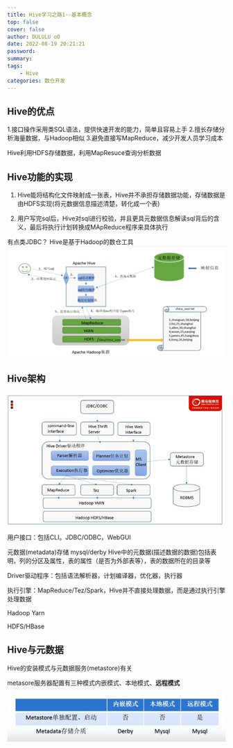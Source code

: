 ```yaml
---
title: Hive学习之路1--基本概念
top: false
cover: false
author: DULULU oO
date: 2022-08-19 20:21:21
password:
summary:
tags: 
    - Hive
categories: 数仓开发
---
```


## Hive的优点

1.接口操作采用类SQL语法，提供快速开发的能力，简单且容易上手
2.擅长存储分析海量数据，与Hadoop相似
3.避免直接写MapReduce，减少开发人员学习成本

Hive利用HDFS存储数据，利用MapResuce查询分析数据

## Hive功能的实现

1. Hive能将结构化文件映射成一张表，Hive并不承担存储数据功能，存储数据是由HDFS实现(将元数据信息描述清楚，转化成一个表)

2. 用户写完sql后，Hive对sql进行校验，并且更具元数据信息解读sql背后的含义，最后将执行计划转换成MApReduce程序来具体执行

有点类JDBC？
Hive是基于Hadoop的数仓工具 ![Hive工作原理](\img\posts\DataRepos\Hive1.jpg)

## Hive架构

![Hive架构](\img\posts\DataRepos\Hive2.jpg)

用户接口：包括CLI。JDBC/ODBC，WebGUI

元数据(metadata)存储 mysql/derby Hive中的元数据(描述数据的数据)包括表明，列的分区及属性，表的属性（是否为外部表等），表的数据所在的目录等

Driver驱动程序：包括语法解析器，计划编译器，优化器，执行器

执行引擎：MapReduce/Tez/Spark，Hive并不直接处理数据，而是通过执行引擎处理数据

Hadoop Yarn

HDFS/HBase

## Hive与元数据

Hive的安装模式与元数据服务(metastore)有关

metasore服务器配置有三种模式内嵌模式、本地模式、**远程模式**

![metastore](\img\posts\DataRepos\Hive3.jpg)